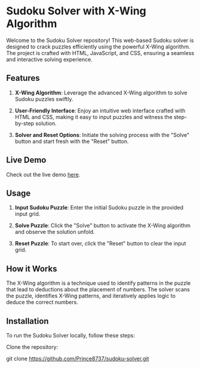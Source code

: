 # Sudoku Solver with X-Wing Algorithm

Welcome to the Sudoku Solver repository! This web-based Sudoku solver is designed to crack puzzles efficiently using the powerful X-Wing algorithm. The project is crafted with HTML, JavaScript, and CSS, ensuring a seamless and interactive solving experience.

## Features

1. **X-Wing Algorithm**: Leverage the advanced X-Wing algorithm to solve Sudoku puzzles swiftly.

2. **User-Friendly Interface**: Enjoy an intuitive web interface crafted with HTML and CSS, making it easy to input puzzles and witness the step-by-step solution.

3. **Solver and Reset Options**: Initiate the solving process with the "Solve" button and start fresh with the "Reset" button.

## Live Demo

Check out the live demo [here](#). 

[//]: # (Add the link to your live demo when it's available.)

## Usage

1. **Input Sudoku Puzzle**: Enter the initial Sudoku puzzle in the provided input grid.

2. **Solve Puzzle**: Click the "Solve" button to activate the X-Wing algorithm and observe the solution unfold.

3. **Reset Puzzle**: To start over, click the "Reset" button to clear the input grid.

## How it Works

The X-Wing algorithm is a technique used to identify patterns in the puzzle that lead to deductions about the placement of numbers. The solver scans the puzzle, identifies X-Wing patterns, and iteratively applies logic to deduce the correct numbers.

## Installation

To run the Sudoku Solver locally, follow these steps:

 Clone the repository:

 git clone https://github.com/Prince8737/sudoku-solver.git
